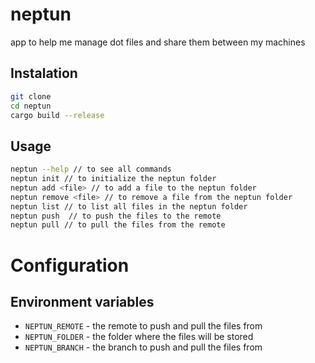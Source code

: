 # neptun

app to help me manage dot files and share them between my machines

## Instalation

```bash
git clone
cd neptun
cargo build --release
```

## Usage

```bash
neptun --help // to see all commands
neptun init // to initialize the neptun folder
neptun add <file> // to add a file to the neptun folder
neptun remove <file> // to remove a file from the neptun folder
neptun list // to list all files in the neptun folder
neptun push  // to push the files to the remote
neptun pull // to pull the files from the remote
```

# Configuration

## Environment variables

- `NEPTUN_REMOTE` - the remote to push and pull the files from
- `NEPTUN_FOLDER` - the folder where the files will be stored
- `NEPTUN_BRANCH` - the branch to push and pull the files from